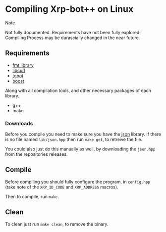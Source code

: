 # Compiling Xrp-bot++ on Linux

> [!NOTE]
>
> Not fully documented.
> Requirements have not been fully explored.
> Compiling Process may be durascially changed in the near future.

## Requirements

- [fmt library](https://github.com/fmtlib/fmt)
- [libcurl]()
- [tgbot](https://github.com/reo7sp/tgbot-cpp)
- [boost](https://www.boost.org/)

Along with all compilation tools, and other necessary packages of each library.

- g++
- make


### Downloads

Before you compile you need to make sure you have the
[json](https://github.com/nlohmann/json) library. If there is no file named
`lib/json.hpp` then run `make get`, to retreive the file.

You could also just do this manually as well, by downloading the `json.hpp` from
the repositories releases.



## Compile

Before compiling you should fully configure the program, in `config.hpp` (take
note of the `XRP_ID_CODE` and `XRP_ADDRESS` macros).

Then to compile, run `make`.


## Clean

To clean just run `make clean`, to remove the binary.
